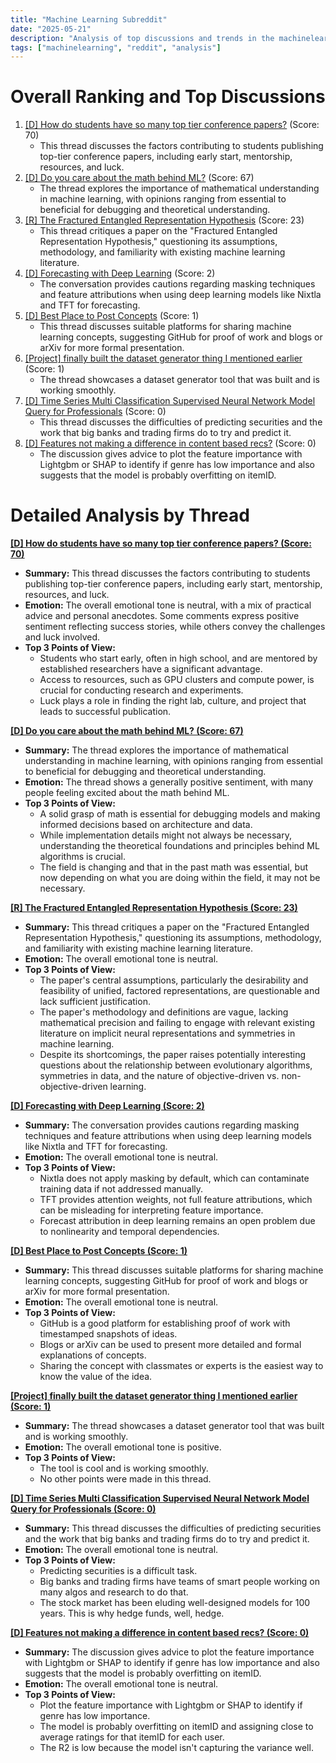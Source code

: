 ```yaml
---
title: "Machine Learning Subreddit"
date: "2025-05-21"
description: "Analysis of top discussions and trends in the machinelearning subreddit"
tags: ["machinelearning", "reddit", "analysis"]
---
```


# Overall Ranking and Top Discussions
1.  [[D] How do students have so many top tier conference papers?](https://www.reddit.com/r/MachineLearning/comments/1krkhfl/d_how_do_students_have_so_many_top_tier/) (Score: 70)
    *   This thread discusses the factors contributing to students publishing top-tier conference papers, including early start, mentorship, resources, and luck.
2.  [[D] Do you care about the math behind ML?](https://www.reddit.com/r/MachineLearning/comments/1krtvqt/d_do_you_care_about_the_math_behind_ml/) (Score: 67)
    *   The thread explores the importance of mathematical understanding in machine learning, with opinions ranging from essential to beneficial for debugging and theoretical understanding.
3.  [[R] The Fractured Entangled Representation Hypothesis](https://www.reddit.com/r/MachineLearning/comments/1krgz56/r_the_fractured_entangled_representation/) (Score: 23)
    *   This thread critiques a paper on the "Fractured Entangled Representation Hypothesis," questioning its assumptions, methodology, and familiarity with existing machine learning literature.
4.  [[D] Forecasting with Deep Learning](https://www.reddit.com/r/MachineLearning/comments/1krynb6/d_forecasting_with_deep_learning/) (Score: 2)
    *   The conversation provides cautions regarding masking techniques and feature attributions when using deep learning models like Nixtla and TFT for forecasting.
5.  [[D] Best Place to Post Concepts](https://www.reddit.com/r/MachineLearning/comments/1krpm10/d_best_place_to_post_concepts/) (Score: 1)
    *   This thread discusses suitable platforms for sharing machine learning concepts, suggesting GitHub for proof of work and blogs or arXiv for more formal presentation.
6.  [[Project] finally built the dataset generator thing I mentioned earlier](https://www.reddit.com/r/MachineLearning/comments/1krs69e/project_finally_built_the_dataset_generator_thing/) (Score: 1)
    *   The thread showcases a dataset generator tool that was built and is working smoothly.
7.  [[D] Time Series Multi Classification Supervised Neural Network Model Query for Professionals](https://www.reddit.com/r/MachineLearning/comments/1krplw3/d_time_series_multi_classification_supervised/) (Score: 0)
    *   This thread discusses the difficulties of predicting securities and the work that big banks and trading firms do to try and predict it.
8.  [[D] Features not making a difference in content based recs?](https://www.reddit.com/r/MachineLearning/comments/1krsmce/d_features_not_making_a_difference_in_content/) (Score: 0)
    *   The discussion gives advice to plot the feature importance with Lightgbm or SHAP to identify if genre has low importance and also suggests that the model is probably overfitting on itemID.

# Detailed Analysis by Thread
**[[D] How do students have so many top tier conference papers? (Score: 70)](https://www.reddit.com/r/MachineLearning/comments/1krkhfl/d_how_do_students_have_so_many_top_tier/)**
*   **Summary:** This thread discusses the factors contributing to students publishing top-tier conference papers, including early start, mentorship, resources, and luck.
*   **Emotion:** The overall emotional tone is neutral, with a mix of practical advice and personal anecdotes. Some comments express positive sentiment reflecting success stories, while others convey the challenges and luck involved.
*   **Top 3 Points of View:**
    *   Students who start early, often in high school, and are mentored by established researchers have a significant advantage.
    *   Access to resources, such as GPU clusters and compute power, is crucial for conducting research and experiments.
    *   Luck plays a role in finding the right lab, culture, and project that leads to successful publication.

**[[D] Do you care about the math behind ML? (Score: 67)](https://www.reddit.com/r/MachineLearning/comments/1krtvqt/d_do_you_care_about_the_math_behind_ml/)**
*   **Summary:** The thread explores the importance of mathematical understanding in machine learning, with opinions ranging from essential to beneficial for debugging and theoretical understanding.
*   **Emotion:** The thread shows a generally positive sentiment, with many people feeling excited about the math behind ML.
*   **Top 3 Points of View:**
    *   A solid grasp of math is essential for debugging models and making informed decisions based on architecture and data.
    *   While implementation details might not always be necessary, understanding the theoretical foundations and principles behind ML algorithms is crucial.
    *   The field is changing and that in the past math was essential, but now depending on what you are doing within the field, it may not be necessary.

**[[R] The Fractured Entangled Representation Hypothesis (Score: 23)](https://www.reddit.com/r/MachineLearning/comments/1krgz56/r_the_fractured_entangled_representation/)**
*   **Summary:** This thread critiques a paper on the "Fractured Entangled Representation Hypothesis," questioning its assumptions, methodology, and familiarity with existing machine learning literature.
*   **Emotion:** The overall emotional tone is neutral.
*   **Top 3 Points of View:**
    *   The paper's central assumptions, particularly the desirability and feasibility of unified, factored representations, are questionable and lack sufficient justification.
    *   The paper's methodology and definitions are vague, lacking mathematical precision and failing to engage with relevant existing literature on implicit neural representations and symmetries in machine learning.
    *   Despite its shortcomings, the paper raises potentially interesting questions about the relationship between evolutionary algorithms, symmetries in data, and the nature of objective-driven vs. non-objective-driven learning.

**[[D] Forecasting with Deep Learning (Score: 2)](https://www.reddit.com/r/MachineLearning/comments/1krynb6/d_forecasting_with_deep_learning/)**
*   **Summary:** The conversation provides cautions regarding masking techniques and feature attributions when using deep learning models like Nixtla and TFT for forecasting.
*   **Emotion:** The overall emotional tone is neutral.
*   **Top 3 Points of View:**
    *   Nixtla does not apply masking by default, which can contaminate training data if not addressed manually.
    *   TFT provides attention weights, not full feature attributions, which can be misleading for interpreting feature importance.
    *   Forecast attribution in deep learning remains an open problem due to nonlinearity and temporal dependencies.

**[[D] Best Place to Post Concepts (Score: 1)](https://www.reddit.com/r/MachineLearning/comments/1krpm10/d_best_place_to_post_concepts/)**
*   **Summary:** This thread discusses suitable platforms for sharing machine learning concepts, suggesting GitHub for proof of work and blogs or arXiv for more formal presentation.
*   **Emotion:** The overall emotional tone is neutral.
*   **Top 3 Points of View:**
    *   GitHub is a good platform for establishing proof of work with timestamped snapshots of ideas.
    *   Blogs or arXiv can be used to present more detailed and formal explanations of concepts.
    *   Sharing the concept with classmates or experts is the easiest way to know the value of the idea.

**[[Project] finally built the dataset generator thing I mentioned earlier (Score: 1)](https://www.reddit.com/r/MachineLearning/comments/1krs69e/project_finally_built_the_dataset_generator_thing/)**
*   **Summary:** The thread showcases a dataset generator tool that was built and is working smoothly.
*   **Emotion:** The overall emotional tone is positive.
*   **Top 3 Points of View:**
    *   The tool is cool and is working smoothly.
    *   No other points were made in this thread.

**[[D] Time Series Multi Classification Supervised Neural Network Model Query for Professionals (Score: 0)](https://www.reddit.com/r/MachineLearning/comments/1krplw3/d_time_series_multi_classification_supervised/)**
*   **Summary:** This thread discusses the difficulties of predicting securities and the work that big banks and trading firms do to try and predict it.
*   **Emotion:** The overall emotional tone is neutral.
*   **Top 3 Points of View:**
    *   Predicting securities is a difficult task.
    *   Big banks and trading firms have teams of smart people working on many algos and research to do that.
    *   The stock market has been eluding well-designed models for 100 years. This is why hedge funds, well, hedge.

**[[D] Features not making a difference in content based recs? (Score: 0)](https://www.reddit.com/r/MachineLearning/comments/1krsmce/d_features_not_making_a_difference_in_content/)**
*   **Summary:** The discussion gives advice to plot the feature importance with Lightgbm or SHAP to identify if genre has low importance and also suggests that the model is probably overfitting on itemID.
*   **Emotion:** The overall emotional tone is neutral.
*   **Top 3 Points of View:**
    *   Plot the feature importance with Lightgbm or SHAP to identify if genre has low importance.
    *   The model is probably overfitting on itemID and assigning close to average ratings for that itemID for each user.
    *   The R2 is low because the model isn't capturing the variance well.
